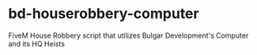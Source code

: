 # bd-houserobbery-computer
 FiveM House Robbery script that utilizes Bulgar Development's Computer and its HQ Heists
